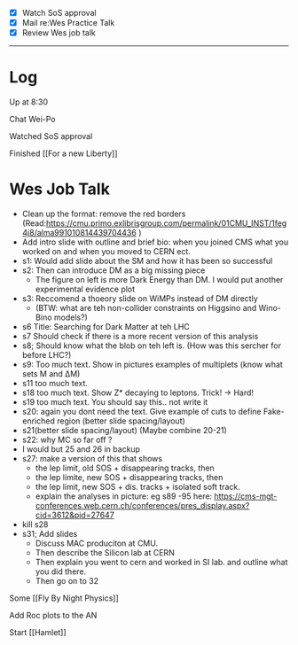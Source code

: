 
- [x] Watch SoS approval
- [x] Mail re:Wes Practice Talk
- [x] Review Wes job talk
---

# Log

Up at 8:30 

Chat Wei-Po

Watched SoS approval 

Finished [[For a new Liberty]]

# Wes Job Talk
- Clean up the format: remove the red borders (Read:https://cmu.primo.exlibrisgroup.com/permalink/01CMU_INST/1feg4j8/alma991010814439704436 ) 
- Add intro slide with outline and brief bio: when you joined CMS what you worked on and when you moved to CERN ect. 
- s1: Would add slide about the SM and how it has been so successful
- s2: Then can introduce DM as a big missing piece
	- The figure on left is more Dark Energy than DM. I would put another experimental evidence plot
- s3: Reccomend a thoeory slide on WiMPs instead of DM directly
	- (BTW: what are teh non-collider constraints on Higgsino and Wino-Bino models?)
- s6 Title: Searching for Dark Matter at teh LHC
- s7 Should check if there is a more recent version of this analysis
- s8; Should know what the blob on teh left is.  (How was this sercher for before LHC?)
- s9: Too much text.  Show in pictures examples of multiplets (know what sets M and ΔM)
- s11 too much text. 
- s18 too much text. Show Z* decaying to leptons.  Trick! -> Hard!
- s19 too much text. You should say this.. not write it 
- s20: again you dont need the text. Give example of cuts to define Fake-enriched region
		(better slide spacing/layout)
- s21(better slide spacing/layout) (Maybe combine 20-21)
- s22: why MC so far off ?
- I would but 25 and 26 in backup
- s27: make a version of this that shows
	- the lep limit, old SOS + disappearing tracks, then 
	- the lep limite, new SOS + disappearing tracks, then
	- the lep limit, new SOS + dis. tracks + isolated soft track. 
	- explain the analyses in picture: eg s89 -95 here: https://cms-mgt-conferences.web.cern.ch/conferences/pres_display.aspx?cid=3612&pid=27647 
- kill s28
- s31;  Add slides
	- Discuss MAC produciton at CMU.  
	- Then describe the Silicon lab at CERN 
	- Then explain you went to cern and worked in SI lab. and outline what you did there.
	- Then go on to 32


Some [[Fly By Night Physics]]

Add Roc plots to the AN

Start [[Hamlet]]

